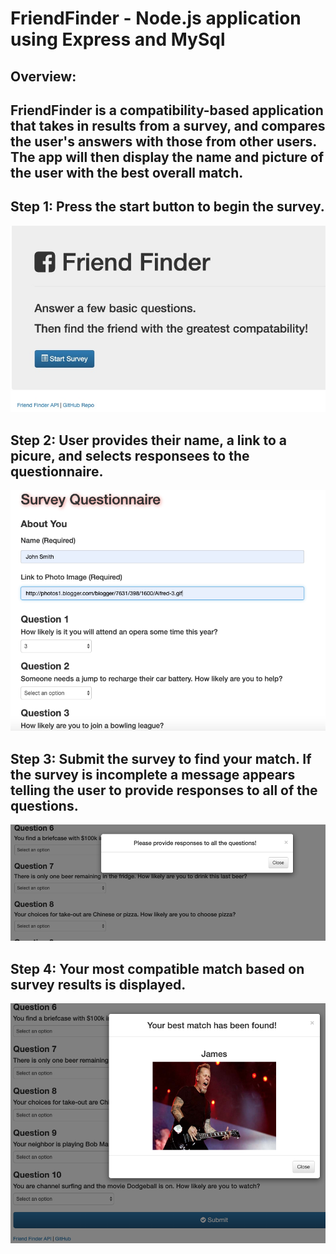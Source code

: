 # FriendFinder - Node.js application using Express and MySql

## Overview:

## FriendFinder is a compatibility-based application that takes in results from a survey, and compares the user's answers with those from other users. The app will then display the name and picture of the user with the best overall match.

## Step 1: Press the start button to begin the survey.

<img src="https://github.com/gtresquire/FriendFinder/blob/master/app/public/assets/images/finder1.png" alt="Image one" style="max-width:100%;">


## Step 2:  User provides their name, a link to a picure, and selects responsees to the questionnaire.

<img src="https://github.com/gtresquire/FriendFinder/blob/master/app/public/assets/images/finder2.png" alt="Image one" style="max-width:100%;">


## Step 3:  Submit the survey to find your match.  If the survey is incomplete a message appears telling the user to provide responses to all of the questions. 

<img src="https://github.com/gtresquire/FriendFinder/blob/master/app/public/assets/images/finder3a.png" alt="Image one" style="max-width:100%;">


## Step 4:  Your most compatible match based on survey results is displayed.

<img src="https://github.com/gtresquire/FriendFinder/blob/master/app/public/assets/images/finder3.png" alt="Image one" style="max-width:100%;">


